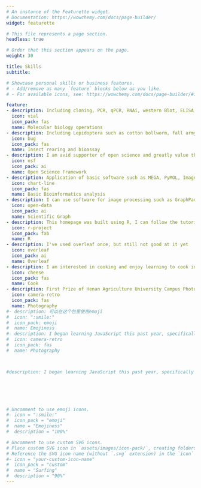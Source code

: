 ```yaml
---
# An instance of the Featurette widget.
# Documentation: https://wowchemy.com/docs/page-builder/
widget: featurette

# This file represents a page section.
headless: true

# Order that this section appears on the page.
weight: 30

title: Skills
subtitle:

# Showcase personal skills or business features.
# - Add/remove as many `feature` blocks below as you like.
# - For available icons, see: https://wowchemy.com/docs/page-builder/#icons now you can see here : https://university.wowchemy.com/getting-started/page-builder/#icons

feature:
- description: Including cloning, PCR, qPCR, RNAi, western Blot, ELISA, pull-down, recombinant protein production and purification, etc.
  icon: vial
  icon_pack: fas
  name: Molecular biology operations
- description: Including Lepidoptera such as cotton bollworm, fall armyworm, black cutworm, yellow peach grub, etc. And Hemiptera such as aphid, fleahopper, etc. As well as natureal predators such as ladybeetle, lacewing, and parasitoid wasp etc.
  icon: bug
  icon_pack: fas
  name: Insect rearing and bioassay
- description: I am avid supporter of open science and greatly value their mission to "increase the openness, integrity and reproducibility of scientific research"
  icon: osf
  icon_pack: ai
  name: Open Science Framework
- description: Application of basic software such as MEGA, PyMOL, ImageJ, SPSS, Graph Pad, SnapGene, GeneDoc, DNAMAN, TBtools and several other online tools.
  icon: chart-line
  icon_pack: fas
  name: Basic Bioinformatics analysis
- description: I can use software for image processing such as GraphPad, PS, Ai,PPT, etc.
  icon: open-data
  icon_pack: ai
  name: Scientific Graph
- description: This homepage was built using R, I can follow the tutorial but can not use it independently yet
  icon: r-project
  icon_pack: fab
  name: R
- description: I've used overleaf once, but still not good at it yet
  icon: overleaf
  icon_pack: ai
  name: Overleaf
- description: I am interested in cooking and enjoy learning to cook in my free time. Watching cooking videos gives me a stress release
  icon: cheese
  icon_pack: fas
  name: Cook
- description: First Prize of Henan Agriculture University Campus Photography Competition
  icon: camera-retro
  icon_pack: fas
  name: Photography
#- description: 可以在这个包里使用emoji
#  icon: ":smile:"
#  icon_pack: emoji
#  name: Emojiness
#- description: I began learning JavaScript this past year, specifically using <a href = "https://cn.bing.com/" target="_blank" rel="noopener noreferrer" style="color: #F76F8E">bing</a> to blabla
#  icon: camera-retro
#  icon_pack: fas
#  name: Photography



#description: I began learning JavaScript this past year, specifically using <ahref = "https://cn.bing.com/" targer="_blank" rel="noopener noreferrer" style="color: #F76F8E">bing</a> to blabla




  

# Uncomment to use emoji icons.
#- icon = ":smile:"
#  icon_pack = "emoji"
#  name = "Emojiness"
#  description = "100%"  

# Uncomment to use custom SVG icons.
# Place custom SVG icon in `assets/images/icon-pack/`, creating folders if necessary.
# Reference the SVG icon name (without `.svg` extension) in the `icon` field.
#- icon = "your-custom-icon-name"
#  icon_pack = "custom"
#  name = "Surfing"
#  description = "90%"
---
```

